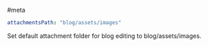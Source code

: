 #meta

```yaml
attachmentsPath: "blog/assets/images"
```

Set default attachment folder for blog editing to blog/assets/images.
